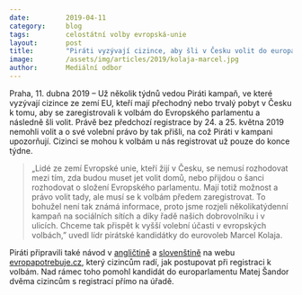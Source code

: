 ```yaml
---
date:         2019-04-11
category:     blog
tags:         celostátní volby evropská-unie
layout:       post
title:        "Piráti vyzývají cizince, aby šli v Česku volit do europarlamentu"
image:        /assets/img/articles/2019/kolaja-marcel.jpg
author:       Mediální odbor
---
```


Praha, 11. dubna 2019 – Už několik týdnů vedou Piráti kampaň, ve které vyzývají cizince ze zemí EU, kteří mají přechodný nebo trvalý pobyt v Česku k tomu, aby se zaregistrovali k volbám do Evropského parlamentu a následně šli volit. Právě bez předchozí registrace by 24. a 25. května 2019 nemohli volit a o své volební právo by tak přišli, na což Piráti v kampani upozorňují. Cizinci se mohou k volbám u nás registrovat už pouze do konce týdne.

> „Lidé ze zemí Evropské unie, kteří žijí v Česku, se nemusí rozhodovat mezi tím, zda budou muset jet volit domů, nebo přijdou o šanci rozhodovat o složení Evropského parlamentu. Mají totiž možnost a právo volit tady, ale musí se k volbám předem zaregistrovat. To bohužel není tak známá informace, proto jsme rozjeli několikatýdenní kampaň na sociálních sítích a díky řadě našich dobrovolníku i v ulicích. Chceme tak přispět k vyšší volební účasti v evropských volbách,” uvedl lídr pirátské kandidátky do eurovoleb Marcel Kolaja.

Piráti připravili také návod v [angličtině](https://evropapotrebuje.cz/en/how-to-vote/) a [slovenštině](https://evropapotrebuje.cz/sk/ako-volit/) na webu [evropapotrebuje.cz](https://evropapotrebuje.cz/), který cizincům radí, jak postupovat při registraci k volbám. Nad rámec toho pomohl kandidát do europarlamentu Matej Šandor dvěma cizincům s registrací přímo na úřadě.
